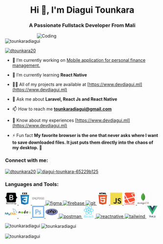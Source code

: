 <h1 align="center">Hi 👋, I'm Diagui Tounkara</h1>
<h3 align="center">A Passionate Fullstack Developer From Mali</h3>
<img alt="Coding" align="right" width="400" src="https://media3.giphy.com/media/qgQUggAC3Pfv687qPC/giphy.gif?cid=ecf05e47aefhs5tlsksgq23iivpdnnc8xrpai0la1roza864&ep=v1_gifs_search&rid=giphy.gif&ct=g"/>
<p align="left"> <img src="https://komarev.com/ghpvc/?username=tounkaradiagui&label=Profile%20views&color=0e75b6&style=flat" alt="tounkaradiagui" /> </p>

<p align="left"> <a href="https://twitter.com/dtounkara20" target="blank"><img src="https://img.shields.io/twitter/follow/dtounkara20?logo=twitter&style=for-the-badge" alt="dtounkara20" /></a> </p>

- 🔭 I’m currently working on [Mobile application for personal finance management.](https://github.com/tounkaradiagui/gestion-finances-personnelles)

- 🌱 I’m currently learning **React Native**

- 👨‍💻 All of my projects are available at [https://www.devdiagui.ml](https://www.devdiagui.ml)

- 💬 Ask me about **Laravel, React Js and React Native**

- 📫 How to reach me **tounkaradiagui@gmail.com**

- 📄 Know about my experiences [https://www.devdiagui.ml](https://www.devdiagui.ml)

- ⚡ Fun fact **My favorite browser is the one that never asks where I want to save downloaded files. It just puts them directly into the chaos of my desktop. 📂**

<h3 align="left">Connect with me:</h3>
<p align="left">
<a href="https://twitter.com/dtounkara20" target="blank"><img align="center" src="https://raw.githubusercontent.com/rahuldkjain/github-profile-readme-generator/master/src/images/icons/Social/twitter.svg" alt="dtounkara20" height="30" width="40" /></a>
<a href="https://linkedin.com/in/diagui-tounkara-65229b125" target="blank"><img align="center" src="https://raw.githubusercontent.com/rahuldkjain/github-profile-readme-generator/master/src/images/icons/Social/linked-in-alt.svg" alt="diagui-tounkara-65229b125" height="30" width="40" /></a>
</p>

<h3 align="left">Languages and Tools:</h3>
<p align="left"> <a href="https://getbootstrap.com" target="_blank" rel="noreferrer"> <img src="https://raw.githubusercontent.com/devicons/devicon/master/icons/bootstrap/bootstrap-plain-wordmark.svg" alt="bootstrap" width="40" height="40"/> </a> <a href="https://www.w3schools.com/css/" target="_blank" rel="noreferrer"> <img src="https://raw.githubusercontent.com/devicons/devicon/master/icons/css3/css3-original-wordmark.svg" alt="css3" width="40" height="40"/> </a> <a href="https://expressjs.com" target="_blank" rel="noreferrer"> <img src="https://raw.githubusercontent.com/devicons/devicon/master/icons/express/express-original-wordmark.svg" alt="express" width="40" height="40"/> </a> <a href="https://www.figma.com/" target="_blank" rel="noreferrer"> <img src="https://www.vectorlogo.zone/logos/figma/figma-icon.svg" alt="figma" width="40" height="40"/> </a> <a href="https://firebase.google.com/" target="_blank" rel="noreferrer"> <img src="https://www.vectorlogo.zone/logos/firebase/firebase-icon.svg" alt="firebase" width="40" height="40"/> </a> <a href="https://git-scm.com/" target="_blank" rel="noreferrer"> <img src="https://www.vectorlogo.zone/logos/git-scm/git-scm-icon.svg" alt="git" width="40" height="40"/> </a> <a href="https://www.w3.org/html/" target="_blank" rel="noreferrer"> <img src="https://raw.githubusercontent.com/devicons/devicon/master/icons/html5/html5-original-wordmark.svg" alt="html5" width="40" height="40"/> </a> <a href="https://developer.mozilla.org/en-US/docs/Web/JavaScript" target="_blank" rel="noreferrer"> <img src="https://raw.githubusercontent.com/devicons/devicon/master/icons/javascript/javascript-original.svg" alt="javascript" width="40" height="40"/> </a> <a href="https://laravel.com/" target="_blank" rel="noreferrer"> <img src="https://raw.githubusercontent.com/devicons/devicon/master/icons/laravel/laravel-plain-wordmark.svg" alt="laravel" width="40" height="40"/> </a> <a href="https://www.mongodb.com/" target="_blank" rel="noreferrer"> <img src="https://raw.githubusercontent.com/devicons/devicon/master/icons/mongodb/mongodb-original-wordmark.svg" alt="mongodb" width="40" height="40"/> </a> <a href="https://www.mysql.com/" target="_blank" rel="noreferrer"> <img src="https://raw.githubusercontent.com/devicons/devicon/master/icons/mysql/mysql-original-wordmark.svg" alt="mysql" width="40" height="40"/> </a> <a href="https://nodejs.org" target="_blank" rel="noreferrer"> <img src="https://raw.githubusercontent.com/devicons/devicon/master/icons/nodejs/nodejs-original-wordmark.svg" alt="nodejs" width="40" height="40"/> </a> <a href="https://www.photoshop.com/en" target="_blank" rel="noreferrer"> <img src="https://raw.githubusercontent.com/devicons/devicon/master/icons/photoshop/photoshop-line.svg" alt="photoshop" width="40" height="40"/> </a> <a href="https://www.php.net" target="_blank" rel="noreferrer"> <img src="https://raw.githubusercontent.com/devicons/devicon/master/icons/php/php-original.svg" alt="php" width="40" height="40"/> </a> <a href="https://postman.com" target="_blank" rel="noreferrer"> <img src="https://www.vectorlogo.zone/logos/getpostman/getpostman-icon.svg" alt="postman" width="40" height="40"/> </a> <a href="https://reactjs.org/" target="_blank" rel="noreferrer"> <img src="https://raw.githubusercontent.com/devicons/devicon/master/icons/react/react-original-wordmark.svg" alt="react" width="40" height="40"/> </a> <a href="https://reactnative.dev/" target="_blank" rel="noreferrer"> <img src="https://reactnative.dev/img/header_logo.svg" alt="reactnative" width="40" height="40"/> </a> <a href="https://tailwindcss.com/" target="_blank" rel="noreferrer"> <img src="https://www.vectorlogo.zone/logos/tailwindcss/tailwindcss-icon.svg" alt="tailwind" width="40" height="40"/> </a> <a href="https://vuejs.org/" target="_blank" rel="noreferrer"> <img src="https://raw.githubusercontent.com/devicons/devicon/master/icons/vuejs/vuejs-original-wordmark.svg" alt="vuejs" width="40" height="40"/> </a> </p>

<p><img align="left" src="https://github-readme-stats.vercel.app/api/top-langs?username=tounkaradiagui&show_icons=true&locale=en&layout=compact" alt="tounkaradiagui" /></p>

<p>&nbsp;<img align="center" src="https://github-readme-stats.vercel.app/api?username=tounkaradiagui&show_icons=true&locale=en" alt="tounkaradiagui" /></p>

<p><img align="center" src="https://github-readme-streak-stats.herokuapp.com/?user=tounkaradiagui&" alt="tounkaradiagui" /></p>
